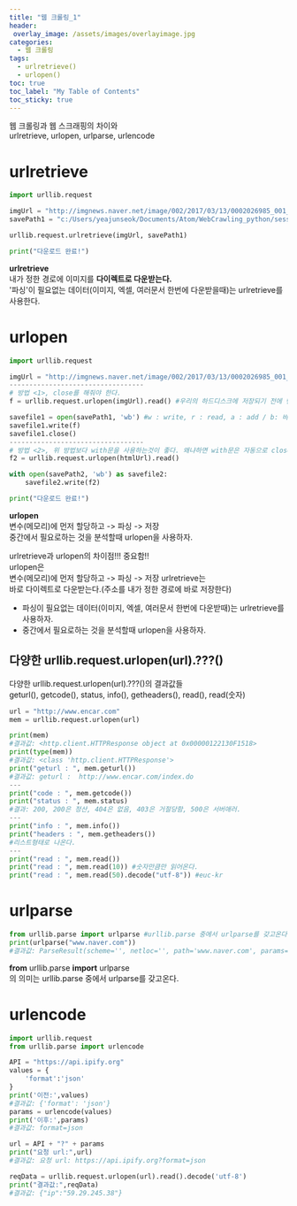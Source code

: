 ```yaml
---
title: "웹 크롤링_1"
header:
 overlay_image: /assets/images/overlayimage.jpg
categories:
  - 웹 크롤링
tags:
  - urlretrieve()
  - urlopen()
toc: true
toc_label: "My Table of Contents"
toc_sticky: true
---
```

웹 크롤링과 웹 스크래핑의 차이와  
urlretrieve, urlopen, urlparse, urlencode

# urlretrieve
```python
import urllib.request

imgUrl = "http://imgnews.naver.net/image/002/2017/03/13/0002026985_001_20170313153101670.jpg"
savePath1 = "c:/Users/yeajunseok/Documents/Atom/WebCrawling_python/session2/test1.jpg"

urllib.request.urlretrieve(imgUrl, savePath1)

print("다운로드 완료!")
```  

**urlretrieve**  
 내가 정한 경로에 이미지를 **다이렉트로 다운받는다.**  
 '파싱'이 필요없는 데이터(이미지, 엑셀, 여러문서 한번에 다운받을때)는 urlretrieve를 사용한다.  

# urlopen
```python
import urllib.request

imgUrl = "http://imgnews.naver.net/image/002/2017/03/13/0002026985_001_20170313153101670.jpg"
----------------------------------
# 방법 <1>, close를 해줘야 한다.
f = urllib.request.urlopen(imgUrl).read() #우리의 하드디스크에 저장되기 전에 변수에(메모리)저장 시킨다.

savefile1 = open(savePath1, 'wb') #w : write, r : read, a : add / b: 바이너리로
savefile1.write(f)
savefile1.close()
----------------------------------
# 방법 <2>, 위 방법보다 with문을 사용하는것이 좋다. 왜냐하면 with문은 자동으로 close를 해주기 때문이다.
f2 = urllib.request.urlopen(htmlUrl).read()

with open(savePath2, 'wb') as savefile2:
    savefile2.write(f2)

print("다운로드 완료!")
```

**urlopen**  
 변수(메모리)에 먼저 할당하고 -> 파싱 -> 저장  
 중간에서 필요로하는 것을 분석할때 urlopen을 사용하자.  


urlretrieve과 urlopen의 차이점!!! 중요함!!  
urlopen은  
 변수(메모리)에 먼저 할당하고 -> 파싱 -> 저장
urlretrieve는  
 바로 다이렉트로 다운받는다.(주소를 내가 정한 경로에 바로 저장한다)

* 파싱이 필요없는 데이터(이미지, 엑셀, 여러문서 한번에 다운받때)는 urlretrieve를 사용하자.
* 중간에서 필요로하는 것을 분석할때 urlopen을 사용하자.  

## 다양한 urllib.request.urlopen(url).???()
다양한 urllib.request.urlopen(url).???()의 결과값들  
geturl(), getcode(), status, info(), getheaders(), read(), read(숫자)  
```python
url = "http://www.encar.com"
mem = urllib.request.urlopen(url)

print(mem)
#결과값: <http.client.HTTPResponse object at 0x00000122130F1518>
print(type(mem))
#결과값: <class 'http.client.HTTPResponse'>
print("geturl : ", mem.geturl())
#결과값: geturl :  http://www.encar.com/index.do
---
print("code : ", mem.getcode())
print("status : ", mem.status)
#결과: 200, 200은 정산, 404은 없음, 403은 거절당함, 500은 서버애러.
---
print("info : ", mem.info())
print("headers : ", mem.getheaders())
#리스트형태로 나온다.
---
print("read : ", mem.read())
print("read : ", mem.read(10)) #숫자만큼만 읽어온다.
print("read : ", mem.read(50).decode("utf-8")) #euc-kr
```  

# urlparse
```python
from urllib.parse import urlparse #urllib.parse 중에서 urlparse를 갖고온다.
print(urlparse("www.naver.com"))
#결과값: ParseResult(scheme='', netloc='', path='www.naver.com', params='', query='', fragment='')
```  
**from** urllib.parse **import** urlparse  
의 의미는 urllib.parse 중에서 urlparse를 갖고온다.  

# urlencode
```python
import urllib.request
from urllib.parse import urlencode

API = "https://api.ipify.org"
values = {
    'format':'json'
}
print('이전:',values)
#결과값: {'format': 'json'}
params = urlencode(values)
print('이후:',params)
#결과값: format=json

url = API + "?" + params
print("요청 url:",url)
#결과값: 요청 url: https://api.ipify.org?format=json

reqData = urllib.request.urlopen(url).read().decode('utf-8')
print("결과값:",reqData)
#결과값: {"ip":"59.29.245.38"}
```
